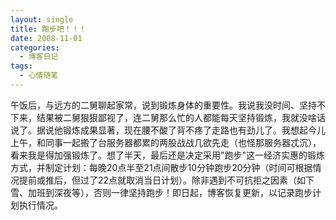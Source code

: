 ```yaml
---
layout: single
title: 跑步吧！！！
date: 2008-11-01
categories:
  - 博客日记
tags:
  - 心情随笔
---
```


午饭后，与远方的二舅聊起家常，说到锻炼身体的重要性。我说我没时间、坚持不下来，结果被二舅狠狠鄙视了，连二舅那么忙的人都能每天坚持锻炼，我就没啥话说了。据说他锻炼成果显著，现在腰不酸了背不疼了走路也有劲儿了。我想起今儿上午，和同事一起搬了台服务器都累的两股战战几欲先走（也怪那服务器忒沉），看来我是得加强锻炼了。想了半天，最后还是决定采用\"跑步\"这一经济实惠的锻炼方式，并制定计划：每晚20点半至21点间散步10分钟跑步20分钟（时间可根据情况提前或推后，但过了22点就取消当日计划）。除非遇到不可抗拒之因素（如下雪、加班到深夜等），否则一律坚持跑步！即日起，博客恢复更新，以记录跑步计划执行情况。
